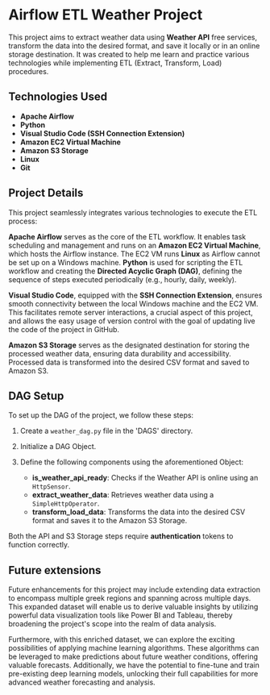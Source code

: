 # Airflow ETL Weather Project

This project aims to extract weather data using **Weather API** free services, transform the data into the desired format, and save it locally or in an online storage destination. It was created to help me learn and practice various technologies while implementing ETL (Extract, Transform, Load) procedures.

## Technologies Used

- **Apache Airflow**
- **Python**
- **Visual Studio Code (SSH Connection Extension)**
- **Amazon EC2 Virtual Machine**
- **Amazon S3 Storage**
- **Linux**
- **Git**

## Project Details

This project seamlessly integrates various technologies to execute the ETL process:

**Apache Airflow** serves as the core of the ETL workflow. It enables task scheduling and management and runs on an **Amazon EC2 Virtual Machine**, which hosts the Airflow instance. The EC2 VM runs **Linux** as Airflow cannot be set up on a Windows machine. **Python** is used for scripting the ETL workflow and creating the **Directed Acyclic Graph (DAG)**, defining the sequence of steps executed periodically (e.g., hourly, daily, weekly).

**Visual Studio Code**, equipped with the **SSH Connection Extension**, ensures smooth connectivity between the local Windows machine and the EC2 VM. This facilitates remote server interactions, a crucial aspect of this project, and allows the easy usage of version control with the goal of updating live the code of the project in GitHub.

**Amazon S3 Storage** serves as the designated destination for storing the processed weather data, ensuring data durability and accessibility. Processed data is transformed into the desired CSV format and saved to Amazon S3.

## DAG Setup

To set up the DAG of the project, we follow these steps:

1. Create a `weather_dag.py` file in the 'DAGS' directory.
2. Initialize a DAG Object.
3. Define the following components using the aforementioned Object:

   - **is_weather_api_ready**: Checks if the Weather API is online using an `HttpSensor`.
   - **extract_weather_data**: Retrieves weather data using a `SimpleHttpOperator`.
   - **transform_load_data**: Transforms the data into the desired CSV format and saves it to the Amazon S3 Storage.

Both the API and S3 Storage steps require **authentication** tokens to function correctly.

## Future extensions

Future enhancements for this project may include extending data extraction to encompass multiple greek regions and spanning across multiple days. This expanded dataset will enable us to derive valuable insights by utilizing powerful data visualization tools like Power BI and Tableau, thereby broadening the project's scope into the realm of data analysis.

Furthermore, with this enriched dataset, we can explore the exciting possibilities of applying machine learning algorithms. These algorithms can be leveraged to make predictions about future weather conditions, offering valuable forecasts. Additionally, we have the potential to fine-tune and train pre-existing deep learning models, unlocking their full capabilities for more advanced weather forecasting and analysis.
